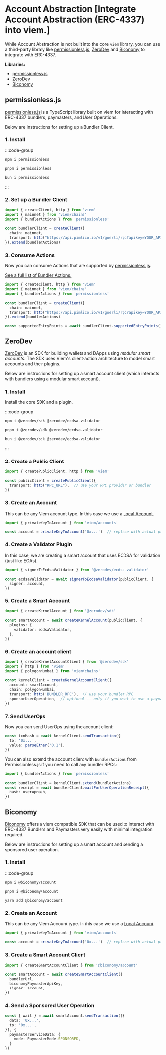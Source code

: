 # Account Abstraction [Integrate Account Abstraction (ERC-4337) into viem.]

While Account Abstraction is not built into the core `viem` library, you can use a third-party library like [permissionless.js](https://docs.pimlico.io/permissionless/reference), [ZeroDev](https://docs.zerodev.app/) and [Biconomy](https://docs.biconomy.io/) to integrate with ERC-4337.

**Libraries:**

- [permissionless.js](#permissionless-js)
- [ZeroDev](#zerodev)
- [Biconomy](#biconomy)

## permissionless.js

[permissionless.js](https://docs.pimlico.io/permissionless/reference) is a TypeScript library built on viem for interacting with ERC-4337 bundlers, paymasters, and User Operations.

Below are instructions for setting up a Bundler Client.

### 1. Install

:::code-group

```bash [npm]
npm i permissionless
```

```bash [pnpm]
pnpm i permissionless
```

```bash [bun]
bun i permissionless
```

:::

### 2. Set up a Bundler Client

```ts
import { createClient, http } from 'viem'
import { mainnet } from 'viem/chains'
import { bundlerActions } from 'permissionless'
 
const bundlerClient = createClient({ 
  chain: mainnet,
  transport: http("https://api.pimlico.io/v1/goerli/rpc?apikey=YOUR_API_KEY_HERE")
}).extend(bundlerActions)
```

### 3. Consume Actions

Now you can consume Actions that are supported by [permissionless.js](https://docs.pimlico.io/permissionless/reference/bundler-actions/supportedEntryPoints).

[See a full list of Bundler Actions.](https://docs.pimlico.io/permissionless/reference/bundler-actions/sendUserOperation)

```ts
import { createClient, http } from 'viem'
import { mainnet } from 'viem/chains'
import { bundlerActions } from 'permissionless'
 
const bundlerClient = createClient({ 
  chain: mainnet,
  transport: http("https://api.pimlico.io/v1/goerli/rpc?apikey=YOUR_API_KEY_HERE")
}).extend(bundlerActions)

const supportedEntryPoints = await bundlerClient.supportedEntryPoints() // [!code focus]
```

## ZeroDev

[ZeroDev](https://docs.zerodev.app/) is an SDK for building wallets and DApps using *modular smart accounts*.  The SDK uses Viem's client-action architecture to model smart accounts and their plugins.

Below are instructions for setting up a smart account client (which interacts with bundlers using a modular smart account).

### 1. Install

Install the core SDK and a plugin.

:::code-group

```bash [npm]
npm i @zerodev/sdk @zerodev/ecdsa-validator
```

```bash [pnpm]
pnpm i @zerodev/sdk @zerodev/ecdsa-validator
```

```bash [bun]
bun i @zerodev/sdk @zerodev/ecdsa-validator
```

:::

### 2. Create a Public Client

```ts
import { createPublicClient, http } from 'viem'
 
const publicClient = createPublicClient({
  transport: http("RPC_URL"),  // use your RPC provider or bundler
})
```

### 3. Create an Account

This can be any Viem account type.  In this case we use a [Local Account](/docs/accounts/local).

```ts
import { privateKeyToAccount } from 'viem/accounts'
 
const account = privateKeyToAccount('0x...')  // replace with actual private key
```

### 4. Create a Validator Plugin

In this case, we are creating a smart account that uses ECDSA for validation (just like EOAs).

```ts
import { signerToEcdsaValidator } from '@zerodev/ecdsa-validator'
 
const ecdsaValidator = await signerToEcdsaValidator(publicClient, {
  signer: account,
})
```

### 5. Create a Smart Account

```ts
import { createKernelAccount } from '@zerodev/sdk'
 
const smartAccount = await createKernelAccount(publicClient, {
  plugins: {
    validator: ecdsaValidator,
  },
})
```

### 6. Create an account client

```ts
import { createKernelAccountClient } from '@zerodev/sdk'
import { http } from 'viem'
import { polygonMumbai } from 'viem/chains'
 
const kernelClient = createKernelAccountClient({
  account: smartAccount,
  chain: polygonMumbai,
  transport: http('BUNDLER_RPC'),  // use your bundler RPC
  sponsorUserOperation,  // optional -- only if you want to use a paymaster
})
```

### 7. Send UserOps

Now you can send UserOps using the account client:

```ts
const txnHash = await kernelClient.sendTransaction({
  to: '0x...',
  value: parseEther('0.1'),
})
```

You can also extend the account client with `bundlerActions` from Permissionless.js if you need to call any bundler RPCs:

```ts
import { bundlerActions } from 'permissionless'
 
const bundlerClient = kernelClient.extend(bundlerActions)
const receipt = await bundlerClient.waitForUserOperationReceipt({
  hash: userOpHash,
})
```

## Biconomy

[Biconomy](https://docs.biconomy.io/) offers a viem compatible SDK that can be used to interact with ERC-4337 Bundlers and Paymasters very easily with minimal integration required.

Below are instructions for setting up a smart account and sending a sponsored user operation.

### 1. Install

:::code-group

```bash [npm]
npm i @biconomy/account
```

```bash [pnpm]
pnpm i @biconomy/account
```

```bash [bun]
yarn add @biconomy/account
```

### 2. Create an Account

This can be any Viem Account type. In this case we use a [Local Account](/docs/accounts/local).

```ts
import { privateKeyToAccount } from 'viem/accounts'
 
const account = privateKeyToAccount('0x...')  // replace with actual private key
```

### 3. Create a Smart Account Client

```ts
import { createSmartAccountClient } from '@biconomy/account'
 
const smartAccount = await createSmartAccountClient({
  bundlerUrl,
  biconomyPaymasterApiKey,
  signer: account,
})
```

### 4. Send a Sponsored User Operation

```ts
const { wait } = await smartAccount.sendTransaction([{
  data: '0x...',
  to: '0x...',
}], {
  paymasterServiceData: {
    mode: PaymasterMode.SPONSORED,
  }
})
```

